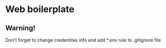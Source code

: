 # Web boilerplate

## Warning!

Don't forget to change credentilas info and add \*.env rule to .gitignore file
